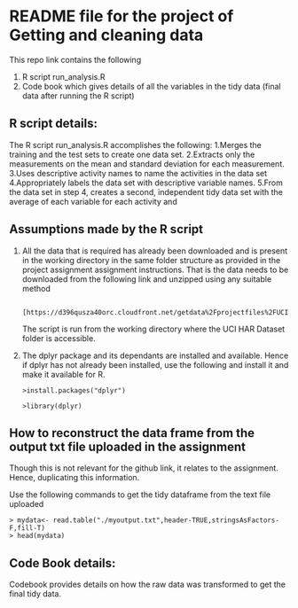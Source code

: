 README file for the project of Getting and cleaning data 
=========================================================

This repo link contains the following
 1. R script run_analysis.R
 2. Code book which gives details of all the variables in the tidy data (final data after running the R script)

R script details:
------------------

The R script run_analysis.R accomplishes the following:
   1.Merges the training and the test sets to create one data set.
   2.Extracts only the measurements on the mean and standard deviation for each measurement. 
   3.Uses descriptive activity names to name the activities in the data set
   4.Appropriately labels the data set with descriptive variable names. 
   5.From the data set in step 4, creates a second, independent tidy data set with the average of each variable for each activity and 

Assumptions made by the R script
---------------------------------

1. All the data that is required has already been downloaded and is present in the working directory in the same folder structure as
provided in the project assignment assignment instructions. That is the data needs to be downloaded from the following link and unzipped 
using any suitable method

        [https://d396qusza40orc.cloudfront.net/getdata%2Fprojectfiles%2FUCI%20HAR%20Dataset.zip]

   The script is run from the working directory where the UCI HAR Dataset folder is accessible.

2. The dplyr package and its dependants are installed and available.
   Hence if dplyr has not already been installed, use the following and install it and make it available for R.

       >install.packages("dplyr")

       >library(dplyr)

How to reconstruct the data frame from the output txt file uploaded in the assignment
--------------------------------------------------------------------------------------

Though this is not relevant for the github link, it relates to the assignment. Hence, duplicating this information.

Use the following commands to get the tidy dataframe from the text file uploaded


    > mydata<- read.table("./myoutput.txt",header-TRUE,stringsAsFactors-F,fill-T)
    > head(mydata)


Code Book details:
-------------------
Codebook provides details on how the raw data was transformed to get the final tidy data.


 



